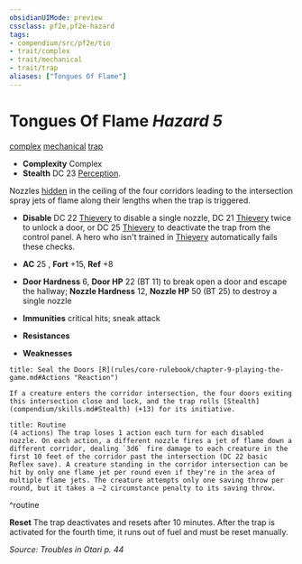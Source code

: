 ```yaml
---
obsidianUIMode: preview
cssclass: pf2e,pf2e-hazard
tags:
- compendium/src/pf2e/tio
- trait/complex
- trait/mechanical
- trait/trap
aliases: ["Tongues Of Flame"]
---
```

# Tongues Of Flame *Hazard 5*  
[complex](rules/traits/complex.md "Complex Hazard Trait")  [mechanical](rules/traits/mechanical.md "Mechanical Hazard Trait")  [trap](rules/traits/trap.md "Trap Hazard Trait")  

- **Complexity** Complex
- **Stealth** DC 23 [Perception](compendium/skills.md#Perception).  

Nozzles [hidden](rules/conditions.md#Hidden) in the ceiling of the four corridors leading to the intersection spray jets of flame along their lengths when the trap is triggered.

- **Disable** DC 22 [Thievery](compendium/skills.md#Thievery) to disable a single nozzle, DC 21 [Thievery](compendium/skills.md#Thievery) twice to unlock a door, or DC 25 [Thievery](compendium/skills.md#Thievery) to deactivate the trap from the control panel. A hero who isn't trained in [Thievery](compendium/skills.md#Thievery) automatically fails these checks.  

- **AC** 25 , **Fort** +15, **Ref** +8
- **Door Hardness** 6, **Door HP** 22 (BT 11) to break open a door and escape the hallway; **Nozzle Hardness** 12, **Nozzle HP** 50 (BT 25) to destroy a single nozzle
- **Immunities** critical hits; sneak attack
- **Resistances** 
- **Weaknesses** 
     
```ad-embed-ability
title: Seal the Doors [R](rules/core-rulebook/chapter-9-playing-the-game.md#Actions "Reaction")

If a creature enters the corridor intersection, the four doors exiting this intersection close and lock, and the trap rolls [Stealth](compendium/skills.md#Stealth) (+13) for its initiative.
```

```ad-pf2-summary
title: Routine
(4 actions) The trap loses 1 action each turn for each disabled nozzle. On each action, a different nozzle fires a jet of flame down a different corridor, dealing `3d6` fire damage to each creature in the first 10 feet of the corridor past the intersection (DC 22 basic Reflex save). A creature standing in the corridor intersection can be hit by only one flame jet per round even if they're in the area of multiple flame jets. The creature attempts only one saving throw per round, but it takes a –2 circumstance penalty to its saving throw.
```
^routine

**Reset** The trap deactivates and resets after 10 minutes. After the trap is activated for the fourth time, it runs out of fuel and must be reset manually.  

*Source: Troubles in Otari p. 44*